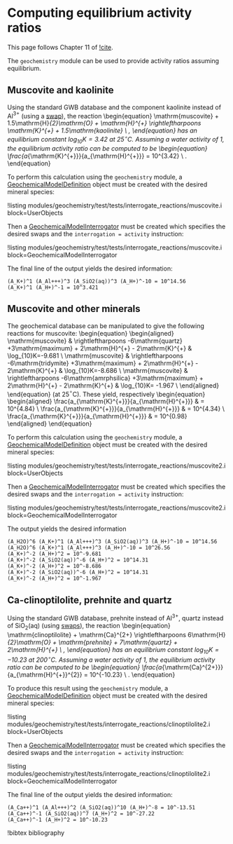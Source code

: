 # Computing equilibrium activity ratios

This page follows Chapter 11 of [!cite](bethke_2007).

The `geochemistry` module can be used to provide activity ratios assuming equilibrium.

## Muscovite and kaolinite

Using the standard GWB database and the component kaolinite instead of Al$^{3+}$ (using a [swap](swap.md)), the reaction
\begin{equation}
\mathrm{muscovite} + 1.5\mathrm{H}_{2}\mathrm{O} + \mathrm{H}^{+} \rightleftharpoons \mathrm{K}^{+} + 1.5\mathrm{kaolinite} \ ,
\end{equation}
has an equilibrium constant $\log_{10}K = 3.42$ at 25$^{\circ}$C.  Assuming a water activity of 1, the equilibrium activity ratio can be computed to be
\begin{equation}
\frac{a_{\mathrm{K}^{+}}}{a_{\mathrm{H}^{+}}} = 10^{3.42} \ .
\end{equation}

To perform this calculation using the `geochemistry` module, a [GeochemicalModelDefinition](GeochemicalModelDefinition.md) object must be created with the desired mineral species:

!listing modules/geochemistry/test/tests/interrogate_reactions/muscovite.i block=UserObjects

Then a [GeochemicalModelInterrogator](GeochemicalModelInterrogator.md) must be created which specifies the desired swaps and the `interrogation = activity` instruction:

!listing modules/geochemistry/test/tests/interrogate_reactions/muscovite.i block=GeochemicalModelInterrogator

The final line of the output yields the desired information:

```
(A_K+)^1 (A_Al+++)^3 (A_SiO2(aq))^3 (A_H+)^-10 = 10^14.56
(A_K+)^1 (A_H+)^-1 = 10^3.421
```

## Muscovite and other minerals

The geochemical database can be manipulated to give the following reactions for muscovite:
\begin{equation}
\begin{aligned}
\mathrm{muscovite} & \rightleftharpoons -6\mathrm{quartz} +3\mathrm{maximum} + 2\mathrm{H}^{+} - 2\mathrm{K}^{+} & \log_{10}K=-9.681 \\
\mathrm{muscovite} & \rightleftharpoons -6\mathrm{tridymite} +3\mathrm{maximum} + 2\mathrm{H}^{+} - 2\mathrm{K}^{+} & \log_{10}K=-8.686 \\
\mathrm{muscovite} & \rightleftharpoons -6\mathrm{amrphsilica} +3\mathrm{maximum} + 2\mathrm{H}^{+} - 2\mathrm{K}^{+} & \log_{10}K= -1.967 \ 
\end{aligned}
\end{equation}
(at 25$^{\circ}$C).  These yield, respectively
\begin{equation}
\begin{aligned}
\frac{a_{\mathrm{K}^{+}}}{a_{\mathrm{H}^{+}}} & = 10^{4.84} \\
\frac{a_{\mathrm{K}^{+}}}{a_{\mathrm{H}^{+}}} & = 10^{4.34} \\
\frac{a_{\mathrm{K}^{+}}}{a_{\mathrm{H}^{+}}} & = 10^{0.98}
\end{aligned}
\end{equation}

To perform this calculation using the `geochemistry` module, a [GeochemicalModelDefinition](GeochemicalModelDefinition.md) object must be created with the desired mineral species:

!listing modules/geochemistry/test/tests/interrogate_reactions/muscovite2.i block=UserObjects

Then a [GeochemicalModelInterrogator](GeochemicalModelInterrogator.md) must be created which specifies the desired swaps and the `interrogation = activity` instruction:

!listing modules/geochemistry/test/tests/interrogate_reactions/muscovite2.i block=GeochemicalModelInterrogator

The output yields the desired information

```
(A_H2O)^6 (A_K+)^1 (A_Al+++)^3 (A_SiO2(aq))^3 (A_H+)^-10 = 10^14.56
(A_H2O)^6 (A_K+)^1 (A_Al+++)^3 (A_H+)^-10 = 10^26.56
(A_K+)^-2 (A_H+)^2 = 10^-9.681
(A_K+)^-2 (A_SiO2(aq))^-6 (A_H+)^2 = 10^14.31
(A_K+)^-2 (A_H+)^2 = 10^-8.686
(A_K+)^-2 (A_SiO2(aq))^-6 (A_H+)^2 = 10^14.31
(A_K+)^-2 (A_H+)^2 = 10^-1.967
```

## Ca-clinoptilolite, prehnite and quartz

Using the standard GWB database, prehnite instead of Al$^{3+}$, quartz instead of SiO$_{2}$(aq) (using [swaps](swap.md)), the reaction
\begin{equation}
\mathrm{clinoptilolite} + \mathrm{Ca}^{2+} \rightleftharpoons 6\mathrm{H}_{2}\mathrm{O} + \mathrm{prehnite} + 7\mathrm{quartz} + 2\mathrm{H}^{+} \ , 
\end{equation}
has an equilibrium constant $\log_{10}K = -10.23$ at 200$^{\circ}$C.  Assuming a water activity of 1, the equilibrium activity ratio can be computed to be
\begin{equation}
\frac{a_{\mathrm{Ca}^{2+}}}{a_{\mathrm{H}^{+}}^{2}} = 10^{-10.23} \ .
\end{equation}

To produce this result using the `geochemistry` module,  a [GeochemicalModelDefinition](GeochemicalModelDefinition.md) object must be created with the desired mineral species:

!listing modules/geochemistry/test/tests/interrogate_reactions/clinoptilolite2.i block=UserObjects

Then a [GeochemicalModelInterrogator](GeochemicalModelInterrogator.md) must be created which specifies the desired swaps and the `interrogation = activity` instruction:

!listing modules/geochemistry/test/tests/interrogate_reactions/clinoptilolite2.i block=GeochemicalModelInterrogator

The final line of the output yields the desired information:

```
(A_Ca++)^1 (A_Al+++)^2 (A_SiO2(aq))^10 (A_H+)^-8 = 10^-13.51
(A_Ca++)^-1 (A_SiO2(aq))^7 (A_H+)^2 = 10^-27.22
(A_Ca++)^-1 (A_H+)^2 = 10^-10.23
```



!bibtex bibliography